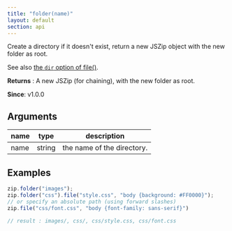 ```yaml
---
title: "folder(name)"
layout: default
section: api
---
```


Create a directory if it doesn't exist, return a new JSZip
object with the new folder as root.

See also [the `dir` option of file()]({{site.baseurl}}/documentation/api_jszip/file_data.html).

__Returns__ : A new JSZip (for chaining), with the new folder as root.

__Since__: v1.0.0

## Arguments

name | type   | description
-----|--------|------------
name | string | the name of the directory.

## Examples

```js
zip.folder("images");
zip.folder("css").file("style.css", "body {background: #FF0000}");
// or specify an absolute path (using forward slashes)
zip.file("css/font.css", "body {font-family: sans-serif}")

// result : images/, css/, css/style.css, css/font.css
```

